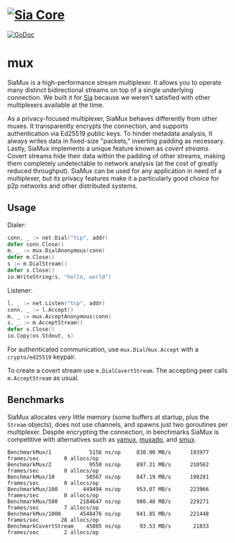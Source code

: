 # [![Sia Core](https://sia.tech/banners/sia-banner-mux.png)](http://sia.tech)

[![GoDoc](https://godoc.org/go.sia.tech/mux?status.svg)](https://godoc.org/go.sia.tech/mux)

# mux

SiaMux is a high-performance stream multiplexer. It allows you
to operate many distinct bidirectional streams on top of a single underlying
connection. We built it for [Sia](https://sia.tech) because we weren't satisfied
with other multiplexers available at the time.

As a privacy-focused multiplexer, SiaMux behaves differently from other muxes.
It transparently encrypts the connection, and supports authentication via
Ed25519 public keys. To hinder metadata analysis, It always writes data in
fixed-size "packets," inserting padding as necessary. Lastly, SiaMux implements
a unique feature known as *covert streams*. Covert streams hide their data
within the padding of other streams, making them completely undetectable to
network analysis (at the cost of greatly reduced throughput). SiaMux can be used
for any application in need of a multiplexer, but its privacy features make it a
particularly good choice for p2p networks and other distributed systems.

## Usage

Dialer:

```go
conn, _ := net.Dial("tcp", addr)
defer conn.Close()
m, _ := mux.DialAnonymous(conn)
defer m.Close()
s := m.DialStream()
defer s.Close()
io.WriteString(s, "hello, world")
```

Listener:

```go
l, _ := net.Listen("tcp", addr)
conn, _ := l.Accept()
m, _ := mux.AcceptAnonymous(conn)
s, _ := m.AcceptStream()
defer s.Close()
io.Copy(os.Stdout, s)
```

For authenticated communication, use `mux.Dial`/`mux.Accept` with a
`crypto/ed25519` keypair.

To create a covert stream use `m.DialCovertStream`. The accepting peer calls
`m.AcceptStream` as usual.

## Benchmarks

SiaMux allocates very little memory (some buffers at startup, plus the `Stream`
objects), does not use channels, and spawns just two goroutines per multiplexer.
Despite encrypting the connection, in benchmarks SiaMux is competitive with
alternatives such as [yamux](github.com/hashicorp/yamux),
[muxado](https://github.com/inconshreveable/muxado), and
[smux](https://github.com/xtaci/smux).

```
BenchmarkMux/1            5156 ns/op     830.90 MB/s      193977 frames/sec        0 allocs/op
BenchmarkMux/2            9550 ns/op     897.21 MB/s      210562 frames/sec        0 allocs/op
BenchmarkMux/10          50567 ns/op     847.19 MB/s      198281 frames/sec        0 allocs/op
BenchmarkMux/100        449494 ns/op     953.07 MB/s      223966 frames/sec        0 allocs/op
BenchmarkMux/500       2184647 ns/op     980.48 MB/s      229271 frames/sec        7 allocs/op
BenchmarkMux/1000      4548476 ns/op     941.85 MB/s      221448 frames/sec       28 allocs/op
BenchmarkCovertStream    45805 ns/op      93.53 MB/s       21833 frames/sec        2 allocs/op
```
